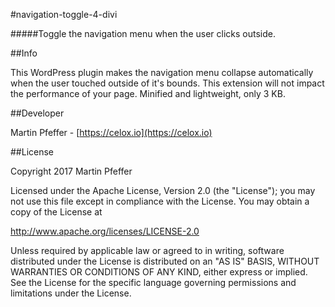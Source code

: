 #navigation-toggle-4-divi

#####Toggle the navigation menu when the user clicks outside.

##Info

This WordPress plugin makes the navigation menu collapse automatically when the user touched outside of it's bounds. This extension will not impact the performance of your page. Minified and lightweight, only 3 KB.


##Developer
 
Martin Pfeffer - [https://celox.io](https://celox.io)


##License

Copyright 2017 Martin Pfeffer

Licensed under the Apache License, Version 2.0 (the "License");
you may not use this file except in compliance with the License.
You may obtain a copy of the License at

   http://www.apache.org/licenses/LICENSE-2.0

Unless required by applicable law or agreed to in writing, software
distributed under the License is distributed on an "AS IS" BASIS,
WITHOUT WARRANTIES OR CONDITIONS OF ANY KIND, either express or implied.
See the License for the specific language governing permissions and
limitations under the License.